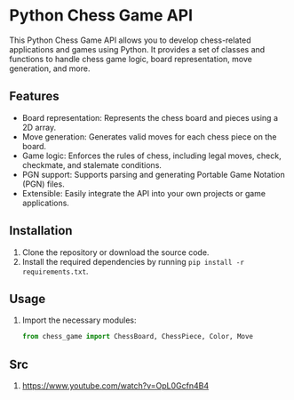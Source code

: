 # Python Chess Game API

This Python Chess Game API allows you to develop chess-related applications and games using Python. It provides a set of classes and functions to handle chess game logic, board representation, move generation, and more.

## Features

- Board representation: Represents the chess board and pieces using a 2D array.
- Move generation: Generates valid moves for each chess piece on the board.
- Game logic: Enforces the rules of chess, including legal moves, check, checkmate, and stalemate conditions.
- PGN support: Supports parsing and generating Portable Game Notation (PGN) files.
- Extensible: Easily integrate the API into your own projects or game applications.

## Installation

1. Clone the repository or download the source code.
2. Install the required dependencies by running `pip install -r requirements.txt`.

## Usage

1. Import the necessary modules:

   ```python
   from chess_game import ChessBoard, ChessPiece, Color, Move

## Src 

1. https://www.youtube.com/watch?v=OpL0Gcfn4B4
